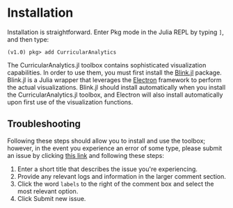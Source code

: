 # Installation

Installation is straightforward.  Enter Pkg mode in the Julia REPL by typing `]`, and then type:
```julia-repl
(v1.0) pkg> add CurricularAnalytics
```

The CurricularAnalytics.jl toolbox contains sophisticated visualization capabilities. In order to use them, you must first install the [Blink.jl](http://junolab.org/Blink.jl/latest/) package.  Blink.jl is a Julia wrapper that leverages the [Electron](https://electronjs.org) framework to perform the actual visualizations. Blink.jl should install automatically when you install the CurricularAnalytics.jl toolbox, and Electron will also install automatically upon first use of the visualization functions.

## Troubleshooting

Following these steps should allow you to install and use the toolbox; however, in the event you experience an error of some type, please submit an issue by clicking [this link](https://github.com/heileman/CurricularAnalytics.jl/issues/new) and following these steps:

1. Enter a short title that describes the issue you're experiencing.
2. Provide any relevant logs and information in the larger comment section.
3. Click the word `labels` to the right of the comment box and select the most relevant option.
4. Click Submit new issue.